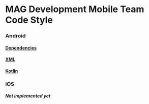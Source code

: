 # MAG Development Mobile Team Code Style

### Android
#### [Dependencies](/Android/dependencies/dependencies_summary.md)
#### [XML](/Android/xml/xml_summary.md)
#### [Kotlin](/Android/kotlin/kotlin_summary.md)

### iOS
##### _Not implemented yet_
